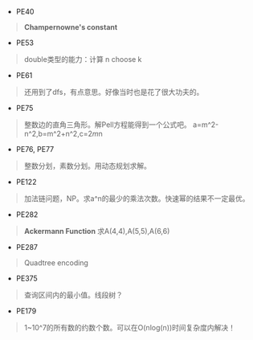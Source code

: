 * PE40
> **Champernowne's constant**

* PE53
> double类型的能力：计算 n choose k

* PE61
> 还用到了dfs，有点意思。好像当时也是花了很大功夫的。

* PE75
> 整数边的直角三角形。解Pell方程能得到一个公式吧。
	a=m^2-n^2,b=m^2+n^2,c=2*m*n

* PE76, PE77
> 整数分划，素数分划。用动态规划求解。

* PE122
> 加法链问题，NP。求a^n的最少的乘法次数。快速幂的结果不一定最优。

* PE282
> **Ackermann Function** 求A(4,4),A(5,5),A(6,6)

* PE287
> Quadtree encoding

* PE375
> 查询区间内的最小值。线段树？

* PE179
> 1~10^7的所有数的约数个数。可以在O(nlog(n))时间复杂度内解决！
